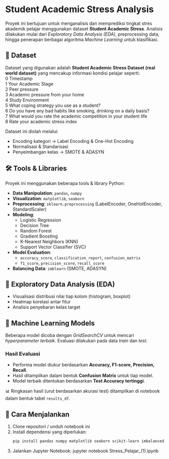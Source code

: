 # Student Academic Stress Analysis  

Proyek ini bertujuan untuk menganalisis dan memprediksi tingkat stres akademik pelajar menggunakan dataset **Student Academic Stress**. Analisis dilakukan mulai dari *Exploratory Data Analysis (EDA)*, preprocessing data, hingga penerapan berbagai algoritma *Machine Learning* untuk klasifikasi.  

## 📂 Dataset  
Dataset yang digunakan adalah **Student Academic Stress Dataset (real world dataset)** yang mencakup informasi kondisi pelajar seperti:  
 0   Timestamp                                                            
 1   Your Academic Stage                                                 
 2   Peer pressure                                                        
 3   Academic pressure from your home                                     
 4   Study Environment                                                    
 5   What coping strategy you use as a student?                           
 6   Do you have any bad habits like smoking, drinking on a daily basis?  
 7   What would you rate the academic  competition in your student life   
 8   Rate your academic stress index  
 
Dataset ini diolah melalui:  
- Encoding kategori → Label Encoding & One-Hot Encoding  
- Normalisasi & Standarisasi  
- Penyeimbangan kelas → SMOTE & ADASYN  

## 🛠 Tools & Libraries  
Proyek ini menggunakan beberapa tools & library Python:  
- **Data Manipulation**: `pandas`, `numpy`  
- **Visualization**: `matplotlib`, `seaborn`  
- **Preprocessing**: `sklearn.preprocessing` (LabelEncoder, OneHotEncoder, StandardScaler)  
- **Modeling**:  
  - Logistic Regression  
  - Decision Tree  
  - Random Forest  
  - Gradient Boosting  
  - K-Nearest Neighbors (KNN)  
  - Support Vector Classifier (SVC)  
- **Model Evaluation**:  
  - `accuracy_score`, `classification_report`, `confusion_matrix`  
  - `f1_score`, `precision_score`, `recall_score`  
- **Balancing Data**: `imblearn` (SMOTE, ADASYN)  

## 🔎 Exploratory Data Analysis (EDA)  
- Visualisasi distribusi nilai tiap kolom (histogram, boxplot)  
- Heatmap korelasi antar fitur  
- Analisis penyebaran kelas target  

## 🤖 Machine Learning Models  
Beberapa model dicoba dengan *GridSearchCV* untuk mencari *hyperparameter terbaik*. Evaluasi dilakukan pada data *train* dan *test*.  

### Hasil Evaluasi  
- Performa model diukur berdasarkan **Accuracy, F1-score, Precision, Recall**.  
- Hasil ditampilkan dalam bentuk **Confusion Matrix** untuk tiap model.  
- Model terbaik ditentukan berdasarkan **Test Accuracy tertinggi**.  

📊 Ringkasan hasil (urut berdasarkan akurasi test) ditampilkan di notebook dalam bentuk tabel `results_df`.  

## 🚀 Cara Menjalankan  
1. Clone repositori / unduh notebook ini  
2. Install dependensi yang diperlukan:  
   ```bash
   pip install pandas numpy matplotlib seaborn scikit-learn imbalanced-learn
3. Jalankan Jupyter Notebook:
   jupyter notebook Stress_Pelajar_(1).ipynb
